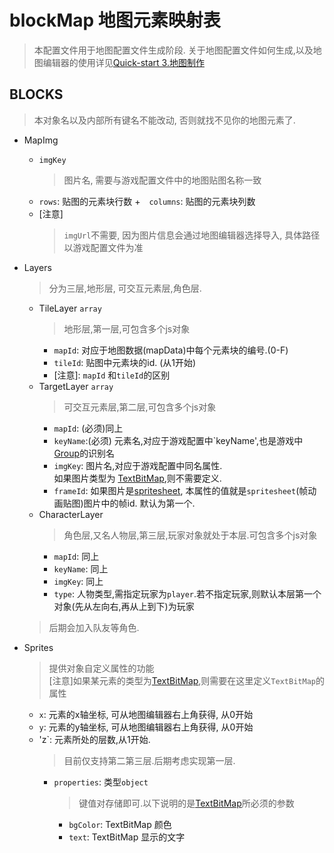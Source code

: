 # blockMap 地图元素映射表
> 本配置文件用于地图配置文件生成阶段.
> 关于地图配置文件如何生成,以及地图编辑器的使用详见[Quick-start 3.地图制作](Quick-start#3.地图制作)

## BLOCKS 
> 本对象名以及内部所有键名不能改动, 否则就找不见你的地图元素了.
+ MapImg
    + `imgKey`
        > 图片名, 需要与游戏配置文件中的地图贴图名称一致
    + `rows`: 贴图的元素块行数
    +　`columns`: 贴图的元素块列数
    + [注意]
        >`imgUrl`不需要, 因为图片信息会通过地图编辑器选择导入, 具体路径以游戏配置文件为准
+ Layers
    > 分为三层,地形层, 可交互元素层,角色层.<br>
    + TileLayer `array`
        > 地形层,第一层,可包含多个js对象
        + `mapId`: 对应于地图数据(mapData)中每个元素块的编号.(0-F)
        + `tileId`: 贴图中元素块的id. (从1开始)
        + \[注意\]: `mapId` 和`tileId`的区别
    + TargetLayer `array`
        > 可交互元素层,第二层,可包含多个js对象
        + `mapId`: (必须)同上
        + `keyName`:(必须) 元素名,对应于游戏配置中`keyName',也是游戏中[Group]()的识别名
        + `imgKey`: 图片名,对应于游戏配置中同名属性.<br>
        如果图片类型为 [TextBitMap](),则不需要定义.
        + `frameId`: 如果图片是[spritesheet](), 本属性的值就是`spritesheet`(帧动画贴图)图片中的帧id. 默认为第一个.
    + CharacterLayer
        > 角色层,又名人物层,第三层,玩家对象就处于本层.可包含多个js对象
        + `mapId`: 同上
        + `keyName`: 同上
        + `imgKey`: 同上
        + `type`: 人物类型,需指定玩家为`player`.若不指定玩家,则默认本层第一个对象(先从左向右,再从上到下)为玩家<br>
    > 后期会加入队友等角色.       
    
+ Sprites
    > 提供对象自定义属性的功能<br>
    [注意]如果某元素的类型为[TextBitMap](),则需要在这里定义`TextBitMap`的属性
    + `x`: 元素的x轴坐标, 可从地图编辑器右上角获得, 从0开始
    + `y`: 元素的y轴坐标, 可从地图编辑器右上角获得, 从0开始
    + 'z`: 元素所处的层数,从1开始.<br>
        > 目前仅支持第二第三层.后期考虑实现第一层.
        + `properties`: 类型`object`
            > 键值对存储即可.以下说明的是[TextBitMap]()所必须的参数
            + `bgColor`: TextBitMap 颜色
            + `text`: TextBitMap 显示的文字

        
        
        
        
        
        
        
        